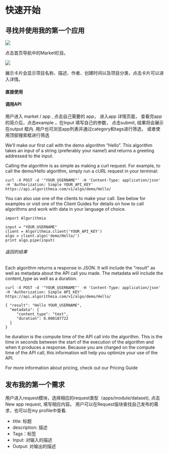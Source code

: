 # 快速开始
  
## 寻找并使用我的第一个应用
<img src="./media/nav1.png"  />

点击首页导航中的Market栏目。

<img src="./media/app_eg.png"  />

展示卡片会显示项目名称、描述、作者、创建时间以及项目分类，点击卡片可以进入详情。


#### 直接使用

#### 调用API
用户进入 market / app , 点击自己需要的 app， 进入app 详情页面， 查看完app 的简介后，点击example ，在Input 填写自己的参数， 点击submit, 结果将会展示在output 框内. 
用户也可浏览app列表并通过category和tags进行筛选， 或者使用顶部搜索框进行筛选

We’ll make our first call with the demo algorithm “Hello”. This algorithm takes an input of a string (preferably your name!) and returns a greeting addressed to the input.

Calling the algorithm is as simple as making a curl request. For example, to call the demo/Hello algorithm, simply run a cURL request in your terminal:

```$xslt
curl -X POST -d '"YOUR_USERNAME"' -H 'Content-Type: application/json' -H 'Authorization: Simple YOUR_API_KEY' https://api.algorithmia.com/v1/algo/demo/Hello/
```

You can also use one of the clients to make your call. See below for examples or visit one of the Client Guides for details on how to call algorithms and work with data in your language of choice.

```$xslt
import Algorithmia

input = "YOUR_USERNAME"
client = Algorithmia.client('YOUR_API_KEY')
algo = client.algo('demo/Hello/')
print algo.pipe(input)
```

###### 返回的结果
Each algorithm returns a response in JSON. It will include the "result" as well as metadata about the API call you made. The metadata will include the content_type as well as a duration.
```$xslt
curl -X POST -d '"YOUR_USERNAME"' -H 'Content-Type: application/json' -H 'Authorization: Simple API_KEY' https://api.algorithmia.com/v1/algo/demo/Hello/

{ "result": "Hello YOUR_USERNAME",
  "metadata": {
     "content_type": "text",
     "duration": 0.000187722
  }
}
```
he duration is the compute time of the API call into the algorithm. This is the time in seconds between the start of the execution of the algorithm and when it produces a response. Because you are charged on the compute time of the API call, this information will help you optimize your use of the API.

For more information about pricing, check out our Pricing Guide


## 发布我的第一个需求
用户进入request模块，选择相应的request类型（apps/module/dataset), 点击 New app request, 填写相应内容。 用户可以在Request版块查找自己发布的需求，也可以在my profile中查看.
- title: 标题
- description: 描述
- Tags：标签
- Input: 对输入的描述
- Output: 对输出的描述




